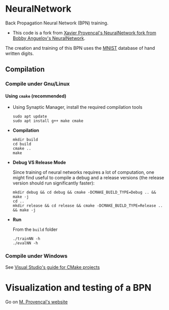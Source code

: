 
# NeuralNetwork

Back Propagation Neural Network (BPN) training.

 - This code is a fork from [Xavier Provençal's NeuralNetwork fork from Bobby Anguelov's NeuralNetwork](https://github.com/xprov/NeuralNetwork).

The creation and training of this BPN uses the <a href="http://yann.lecun.com/exdb/mnist/">MNIST</a> database of hand written digits.

## Compilation

### Compile under Gnu/Linux

#### Using `cmake` (recommended)

 - Using Synaptic Manager, install the required compilation tools

	```
	sudo apt update
	sudo apt install g++ make cmake
	```

 -  __Compilation__

	```
	mkdir build
	cd build
	cmake ..
	make
	```

 - __Debug VS Release Mode__

	Since training of neural networks requires a lot of computation, one might find useful to compile a debug and a release versions (the release version should run significantly faster):
	```
	mkdir debug && cd debug && cmake -DCMAKE_BUILD_TYPE=Debug .. && make -j
	cd ..
	mkdir release && cd release && cmake -DCMAKE_BUILD_TYPE=Release .. && make -j
	```

 - __Run__

	From the `build` folder
	```
	./trainNN -h
	./evalNN -h
	```


### Compile under Windows

See [Visual Studio's guide for CMake projects](https://learn.microsoft.com/en-us/cpp/build/cmake-projects-in-visual-studio)

# Visualization and testing of a BPN

Go on [M. Provençal's website](https://xprov.org/gui/fcnn.html)

